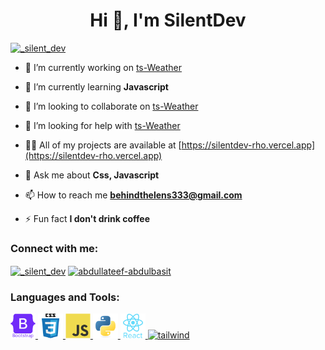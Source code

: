 <h1 align="center">Hi 👋, I'm SilentDev</h1>
<p align="left"> <a href="https://twitter.com/_silent_dev" target="blank"><img src="https://img.shields.io/twitter/follow/_silent_dev?logo=twitter&style=for-the-badge" alt="_silent_dev" /></a> </p>

- 🔭 I’m currently working on [ts-Weather](https://tsweather.netlify.app/)

- 🌱 I’m currently learning **Javascript**

- 👯 I’m looking to collaborate on [ts-Weather](https://tsweather.netlify.app/)

- 🤝 I’m looking for help with [ts-Weather](https://tsweather.netlify.app/)

- 👨‍💻 All of my projects are available at [https://silentdev-rho.vercel.app](https://silentdev-rho.vercel.app)

- 💬 Ask me about **Css, Javascript**

- 📫 How to reach me **behindthelens333@gmail.com**

- ⚡ Fun fact **I don't drink coffee**

<h3 align="left">Connect with me:</h3>
<p align="left">
<a href="https://twitter.com/_silent_dev" target="blank"><img align="center" src="https://raw.githubusercontent.com/rahuldkjain/github-profile-readme-generator/master/src/images/icons/Social/twitter.svg" alt="_silent_dev" height="30" width="40" /></a>
<a href="https://linkedin.com/in/abdullateef-abdulbasit" target="blank"><img align="center" src="https://raw.githubusercontent.com/rahuldkjain/github-profile-readme-generator/master/src/images/icons/Social/linked-in-alt.svg" alt="abdullateef-abdulbasit" height="30" width="40" /></a>
</p>

<h3 align="left">Languages and Tools:</h3>
<p align="left"> <a href="https://getbootstrap.com" target="_blank" rel="noreferrer"> <img src="https://raw.githubusercontent.com/devicons/devicon/master/icons/bootstrap/bootstrap-plain-wordmark.svg" alt="bootstrap" width="40" height="40"/> </a> <a href="https://www.w3schools.com/css/" target="_blank" rel="noreferrer"> <img src="https://raw.githubusercontent.com/devicons/devicon/master/icons/css3/css3-original-wordmark.svg" alt="css3" width="40" height="40"/> </a> <a href="https://developer.mozilla.org/en-US/docs/Web/JavaScript" target="_blank" rel="noreferrer"> <img src="https://raw.githubusercontent.com/devicons/devicon/master/icons/javascript/javascript-original.svg" alt="javascript" width="40" height="40"/> </a> <a href="https://www.python.org" target="_blank" rel="noreferrer"> <img src="https://raw.githubusercontent.com/devicons/devicon/master/icons/python/python-original.svg" alt="python" width="40" height="40"/> </a> <a href="https://reactjs.org/" target="_blank" rel="noreferrer"> <img src="https://raw.githubusercontent.com/devicons/devicon/master/icons/react/react-original-wordmark.svg" alt="react" width="40" height="40"/> </a> <a href="https://tailwindcss.com/" target="_blank" rel="noreferrer"> <img src="https://www.vectorlogo.zone/logos/tailwindcss/tailwindcss-icon.svg" alt="tailwind" width="40" height="40"/> </a> </p>
